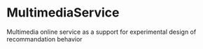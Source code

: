 MultimediaService
=================

Multimedia online service as a support for experimental design of recommandation behavior

